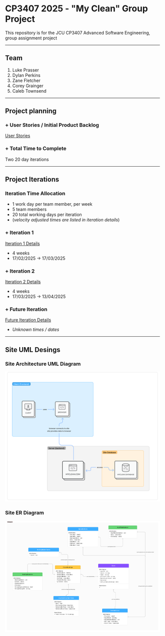 # CP3407 2025 - "My Clean" Group Project

This repository is for the JCU CP3407 Advanced Software Engineering, group assignment project 

---

## Team

1. Luke Prasser
2. Dylan Perkins
3. Zane Fletcher 
4. Corey Grainger
5. Caleb Townsend

---

## Project planning

### + User Stories / Initial Product Backlog

[User Stories](./User_stories.md)

### + Total Time to Complete

Two 20 day iterations

---

## Project Iterations

### Iteration Time Allocation
- 1 work day per team member, per week
- 5 team members
- 20 total working days per iteration
- (*velocity adjusted times are listed in iteration details*)
### + Iteration 1 

[Iteration 1 Details](./iteration_1.md)
- 4 weeks 
- 17/02/2025 -> 17/03/2025

### + Iteration 2

[Iteration 2 Details](./iteration_2.md)
- 4 weeks
- 17/03/2025 -> 13/04/2025

### + Future Iteration
[Future Iteration Details](./Iteration_Future.md)
- *Unknown times / dates*


---

## Site UML Desings

### Site Architecture UML Diagram  
![](./images/uml_design/CP3407%20Project.png?raw=true)

### Site ER Diagram  
![](./images/uml_design/ER_diagram.png?raw=true)

